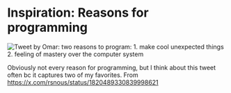 # Inspiration: Reasons for programming

![Tweet by Omar: two reasons to program: 1. make cool unexpected things 2. feeling of mastery over the computer system](https://grant-uploader.s3.amazonaws.com/2024-10-31-12-50-27-2000.jpg)

Obviously not every reason for programming, but I think about this tweet often bc it captures two of my favorites. From https://x.com/rsnous/status/1820489330839998621